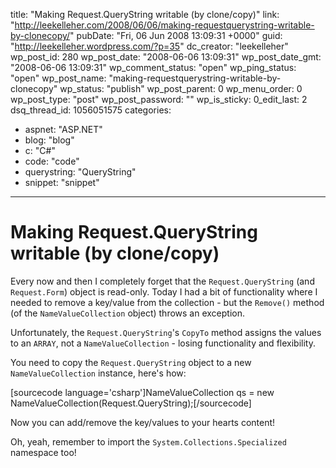 title: "Making Request.QueryString writable (by clone/copy)"
link: "http://leekelleher.com/2008/06/06/making-requestquerystring-writable-by-clonecopy/"
pubDate: "Fri, 06 Jun 2008 13:09:31 +0000"
guid: "http://leekelleher.wordpress.com/?p=35"
dc_creator: "leekelleher"
wp_post_id: 280
wp_post_date: "2008-06-06 13:09:31"
wp_post_date_gmt: "2008-06-06 13:09:31"
wp_comment_status: "open"
wp_ping_status: "open"
wp_post_name: "making-requestquerystring-writable-by-clonecopy"
wp_status: "publish"
wp_post_parent: 0
wp_menu_order: 0
wp_post_type: "post"
wp_post_password: ""
wp_is_sticky: 0_edit_last: 2
dsq_thread_id: 1056051575
categories:
  - aspnet: "ASP.NET"
  - blog: "blog"
  - c: "C#"
  - code: "code"
  - querystring: "QueryString"
  - snippet: "snippet"

---

# Making Request.QueryString writable (by clone/copy)

Every now and then I completely forget that the <code>Request.QueryString</code> (and <code>Request.Form</code>) object is read-only.  Today I had a bit of functionality where I needed to remove a key/value from the collection - but the <code>Remove()</code> method (of the <code>NameValueCollection</code> object) throws an exception.

Unfortunately, the <code>Request.QueryString</code>'s <code>CopyTo</code> method assigns the values to an <code>ARRAY</code>, not a <code>NameValueCollection</code> - losing functionality and flexibility.

You need to copy the <code>Request.QueryString</code> object to a new <code>NameValueCollection</code> instance, here's how:

[sourcecode language='csharp']NameValueCollection qs = new NameValueCollection(Request.QueryString);[/sourcecode]

Now you can add/remove the key/values to your hearts content!

Oh, yeah, remember to import the <code>System.Collections.Specialized</code> namespace too!